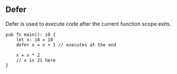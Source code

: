 ## Defer

Defer is used to execute code after the current function scope exits. 

```
pub fn main(): i8 {
    let x: i8 = 10
    defer x = x + 1 // executes at the end

    x = x * 2
    // x is 21 here
}
```